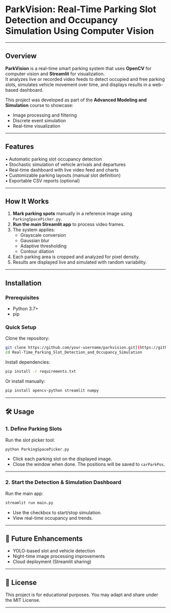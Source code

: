 # ParkVision: Real-Time Parking Slot Detection and Occupancy Simulation Using Computer Vision

---

## Overview

**ParkVision** is a real-time smart parking system that uses **OpenCV** for computer vision and **Streamlit** for visualization.  
It analyzes live or recorded video feeds to detect occupied and free parking slots, simulates vehicle movement over time, and displays results in a web-based dashboard.

This project was developed as part of the **Advanced Modeling and Simulation** course to showcase:

- Image processing and filtering
- Discrete event simulation
- Real-time visualization

---

## Features

• Automatic parking slot occupancy detection  
• Stochastic simulation of vehicle arrivals and departures  
• Real-time dashboard with live video feed and charts  
• Customizable parking layouts (manual slot definition)  
• Exportable CSV reports (optional)

---

## How It Works

1. **Mark parking spots** manually in a reference image using `ParkingSpacePicker.py`.
2. **Run the main Streamlit app** to process video frames.
3. The system applies:
   - Grayscale conversion
   - Gaussian blur
   - Adaptive thresholding
   - Contour dilation
4. Each parking area is cropped and analyzed for pixel density.
5. Results are displayed live and simulated with random variability.

---

## Installation

### Prerequisites

- Python 3.7+
- pip

### Quick Setup

Clone the repository:

```bash
git clone https://github.com/your-username/parkvision.git](https://github.com/Md-Adnan-Abir/Real-Time_Parking_Slot_Detection_and_Occupancy_Simulation
cd Real-Time_Parking_Slot_Detection_and_Occupancy_Simulation
```

Install dependencies:

```bash
pip install -r requirements.txt
```

Or install manually:

```bash
pip install opencv-python streamlit numpy
```

---

## 🛠️ Usage

### 1️. Define Parking Slots

Run the slot picker tool:

```bash
python ParkingSpacePicker.py
```

- Click each parking slot on the displayed image.
- Close the window when done. The positions will be saved to `carParkPos`.

---

### 2️. Start the Detection & Simulation Dashboard

Run the main app:

```bash
streamlit run main.py
```

- Use the checkbox to start/stop simulation.
- View real-time occupancy and trends.

---


## 🌱 Future Enhancements

- YOLO-based slot and vehicle detection
- Night-time image processing improvements
- Cloud deployment (Streamlit sharing)

---

## 📄 License

This project is for educational purposes. You may adapt and share under the MIT License.

---
